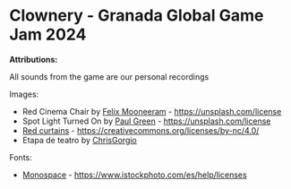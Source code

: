 # Clownery - Granada Global Game Jam 2024
**Attributions:**

All sounds from the game are our personal recordings

Images:
* Red Cinema Chair by [Felix Mooneeram](https://unsplash.com/@felixmooneeram) - https://unsplash.com/license
* Spot Light Turned On by [Paul Green](https://unsplash.com/@pgreen1983) - https://unsplash.com/license
* [Red curtains](https://pngimg.es/download/32317) - https://creativecommons.org/licenses/by-nc/4.0/
* Etapa de teatro by [ChrisGorgio](https://www.istockphoto.com/es/vector/etapa-de-teatro-gm531932398-94024321)

Fonts:
* [Monospace](https://fonts.google.com/specimen/Inconsolata?classification=Monospace) - https://www.istockphoto.com/es/help/licenses


